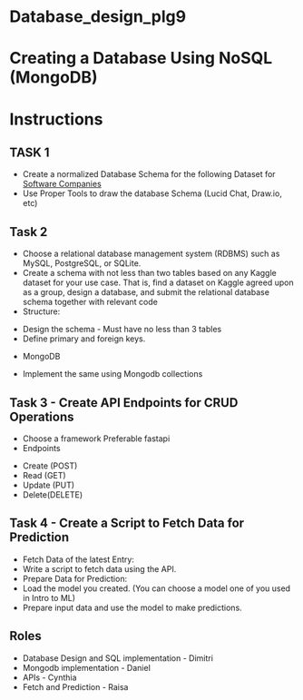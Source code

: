 # Database_design_plg9

# Creating a Database Using NoSQL (MongoDB)

# Instructions

## TASK 1
* Create a normalized Database Schema for the following Dataset for [Software Companies](https://www.google.com/url?q=https://docs.google.com/spreadsheets/d/16uXnRa3jRmT5KK4tQCkCabE9j3nKsLKX/edit?usp%3Dsharing%26ouid%3D116630687391172440524%26rtpof%3Dtrue%26sd%3Dtrue&sa=D&source=editors&ust=1731105129609306&usg=AOvVaw2-sVHhDwuflGtqFMaBmUQ0)
* Use Proper Tools to draw the database Schema (Lucid Chat, Draw.io, etc)
## Task 2
* Choose a relational database management system (RDBMS) such as MySQL, PostgreSQL, or SQLite.
* Create a schema with not less than two tables based on any Kaggle dataset for your use case. That is, find a dataset on Kaggle agreed upon as a group, design a database, and submit the relational database schema together with relevant code
* Structure:
+ Design the schema - Must have no less than 3 tables
+ Define primary and foreign keys.
* MongoDB
- Implement the same using Mongodb collections
## Task 3 - Create API Endpoints for CRUD Operations
* Choose a framework Preferable fastapi
* Endpoints
- Create (POST)
- Read (GET)
- Update (PUT)
- Delete(DELETE)
## Task 4 -  Create a Script to Fetch Data for Prediction
* Fetch Data of the latest Entry:
* Write a script to fetch data using the API.
* Prepare Data for Prediction:
* Load the model you created. (You can choose a model one of you used in Intro to ML)
* Prepare input data and use the model to make predictions.
## Roles
* Database Design and SQL implementation - Dimitri
* Mongodb implementation - Daniel
* APIs - Cynthia
* Fetch and Prediction - Raisa
